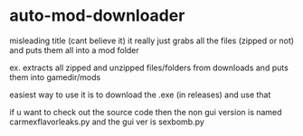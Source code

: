# auto-mod-downloader

misleading title (cant believe it)
it really just grabs all the files (zipped or not) and puts them all into a mod folder

ex. extracts all zipped and unzipped files/folders from downloads and puts them into gamedir/mods

easiest way to use it is to download the .exe (in releases) and use that

if u want to check out the source code then the non gui version is named carmexflavorleaks.py
and the gui ver is sexbomb.py
